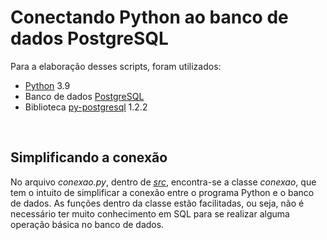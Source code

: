 # Conectando Python ao banco de dados PostgreSQL
Para a elaboração desses scripts, foram utilizados:
- [Python](https://www.python.org/) 3.9
- Banco de dados [PostgreSQL](https://www.postgresql.org/)
- Biblioteca [py-postgresql](https://pypi.org/project/py-postgresql/) 1.2.2

</br>

## Simplificando a conexão
No arquivo *conexao.py*, dentro de *[src](https://github.com/Syank/PythonEPostgreSQL/tree/main/src)*, encontra-se a classe *conexao*, que tem o intuito de simplificar a conexão entre o programa Python e o banco de dados. As funções dentro da classe estão facilitadas, ou seja, não é necessário ter muito conhecimento em SQL para se realizar alguma operação básica no banco de dados.


